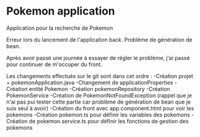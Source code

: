 # Pokemon application

Application pour la recherche de Pokemon 

Erreur lors du lancement de l'application back. 
Problème de génération de bean. 

Après avoir passé une journée à essayer de régler le problème, j'ai passé pour continuer de m'occuper 
du front.

Les changements effectués sur le git sont dans cet ordre : 
-Création projet + pokemonApplication.java
-Changement de applicationProperties
-Création entité Pokemon
-Création pokemonRepository
-Création PokemonService
-Création de PokemonNotFoundException
(rappel que je n'ai pas pui tester cette partie car problème de génération de bean que je suis seul à avoir)
-Création du front avec app.component.html pour voir les pokemons
-Création pokemon.ts pour définir les variables des pokemons
-Création de pokemon.service.ts pour définir les fonctions de gestion des pokemons
